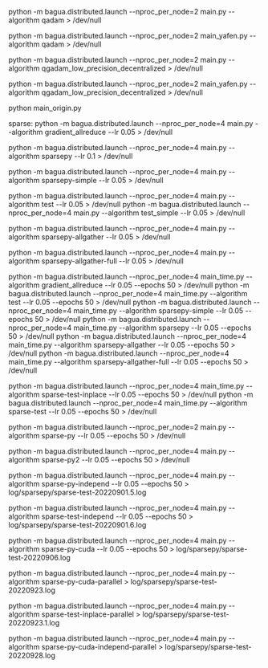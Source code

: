 python -m bagua.distributed.launch --nproc_per_node=2 main.py --algorithm qadam > /dev/null

python -m bagua.distributed.launch --nproc_per_node=2 main_yafen.py --algorithm qadam > /dev/null



python -m bagua.distributed.launch --nproc_per_node=2 main.py --algorithm qgadam_low_precision_decentralized > /dev/null

python -m bagua.distributed.launch --nproc_per_node=2 main_yafen.py --algorithm qgadam_low_precision_decentralized > /dev/null


python main_origin.py



sparse:
python -m bagua.distributed.launch --nproc_per_node=4 main.py --algorithm gradient_allreduce --lr 0.05 > /dev/null

python -m bagua.distributed.launch --nproc_per_node=4 main.py --algorithm sparsepy --lr 0.1 > /dev/null

python -m bagua.distributed.launch --nproc_per_node=4 main.py --algorithm sparsepy-simple --lr 0.05 > /dev/null

python -m bagua.distributed.launch --nproc_per_node=4 main.py --algorithm test --lr 0.05 > /dev/null
python -m bagua.distributed.launch --nproc_per_node=4 main.py --algorithm test_simple --lr 0.05 > /dev/null

python -m bagua.distributed.launch --nproc_per_node=4 main.py --algorithm sparsepy-allgather --lr 0.05 > /dev/null

python -m bagua.distributed.launch --nproc_per_node=4 main.py --algorithm sparsepy-allgather-full --lr 0.05 > /dev/null



python -m bagua.distributed.launch --nproc_per_node=4 main_time.py --algorithm gradient_allreduce --lr 0.05 --epochs 50 > /dev/null
python -m bagua.distributed.launch --nproc_per_node=4 main_time.py --algorithm test --lr 0.05 --epochs 50 > /dev/null
python -m bagua.distributed.launch --nproc_per_node=4 main_time.py --algorithm sparsepy-simple --lr 0.05 --epochs 50 > /dev/null
python -m bagua.distributed.launch --nproc_per_node=4 main_time.py --algorithm sparsepy --lr 0.05 --epochs 50 > /dev/null
python -m bagua.distributed.launch --nproc_per_node=4 main_time.py --algorithm sparsepy-allgather --lr 0.05 --epochs 50 > /dev/null
python -m bagua.distributed.launch --nproc_per_node=4 main_time.py --algorithm sparsepy-allgather-full --lr 0.05 --epochs 50 > /dev/null


python -m bagua.distributed.launch --nproc_per_node=4 main_time.py --algorithm sparse-test-inplace --lr 0.05 --epochs 50 > /dev/null
python -m bagua.distributed.launch --nproc_per_node=4 main_time.py --algorithm sparse-test --lr 0.05 --epochs 50 > /dev/null

python -m bagua.distributed.launch --nproc_per_node=2 main.py --algorithm sparse-py --lr 0.05 --epochs 50 > /dev/null

python -m bagua.distributed.launch --nproc_per_node=4 main.py --algorithm sparse-py2 --lr 0.05 --epochs 50 > /dev/null

python -m bagua.distributed.launch --nproc_per_node=4 main.py --algorithm sparse-py-independ --lr 0.05 --epochs 50 > log/sparsepy/sparse-test-20220901.5.log

python -m bagua.distributed.launch --nproc_per_node=4 main.py --algorithm sparse-test-independ --lr 0.05 --epochs 50 > log/sparsepy/sparse-test-20220901.6.log

python -m bagua.distributed.launch --nproc_per_node=4 main.py --algorithm sparse-py-cuda --lr 0.05 --epochs 50 > log/sparsepy/sparse-test-20220906.log

python -m bagua.distributed.launch --nproc_per_node=4 main.py --algorithm sparse-py-cuda-parallel > log/sparsepy/sparse-test-20220923.log

python -m bagua.distributed.launch --nproc_per_node=4 main.py --algorithm sparse-test-inplace-parallel > log/sparsepy/sparse-test-20220923.1.log


python -m bagua.distributed.launch --nproc_per_node=4 main.py --algorithm sparse-py-cuda-independ-parallel > log/sparsepy/sparse-test-20220928.log
